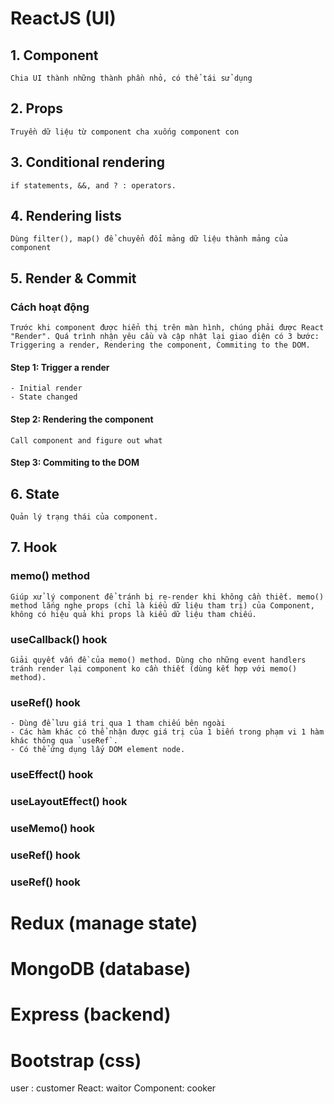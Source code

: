 # ReactJS (UI)
## 1. Component
    Chia UI thành những thành phần nhỏ, có thể tái sử dụng
## 2. Props
    Truyền dữ liệu từ component cha xuống component con
## 3. Conditional rendering 
    if statements, &&, and ? : operators.
## 4. Rendering lists 
    Dùng filter(), map() để chuyển đổi mảng dữ liệu thành mảng của component
## 5. Render & Commit
### Cách hoạt động
    Trước khi component được hiển thị trên màn hình, chúng phải được React "Render". Quá trình nhận yêu cầu và cập nhật lại giao diện có 3 bước: Triggering a render, Rendering the component, Commiting to the DOM.
#### Step 1: Trigger a render
    - Initial render
    - State changed
#### Step 2: Rendering the component
    Call component and figure out what 
#### Step 3: Commiting to the DOM

## 6. State
    Quản lý trạng thái của component.
## 7. Hook
### memo() method
    Giúp xử lý component để tránh bị re-render khi không cần thiết. memo() method lắng nghe props (chỉ là kiểu dữ liệu tham trị) của Component, không có hiệu quả khi props là kiểu dữ liệu tham chiếu.
### useCallback() hook
    Giải quyết vấn đề của memo() method. Dùng cho những event handlers tránh render lại component ko cần thiết (dùng kết hợp với memo() method).
### useRef() hook
    - Dùng để lưu giá trị qua 1 tham chiếu bên ngoài
    - Các hàm khác có thể nhận được giá trị của 1 biến trong phạm vi 1 hàm khác thông qua `useRef`.
    - Có thể ứng dụng lấy DOM element node.
### useEffect() hook
### useLayoutEffect() hook
### useMemo() hook
### useRef() hook
### useRef() hook






# Redux (manage state)
# MongoDB (database)
# Express (backend)
# Bootstrap (css)


user : customer
React: waitor
Component: cooker